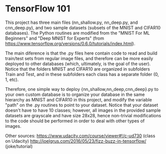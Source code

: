 # TensorFlow 101

This project has three main files (nn_shallow.py, nn_deep.py, and cnn_deep.py), and two sample datasets
(subsets of the MNIST and CIFAR10 databases). The Python routines are modified from the
"MNIST For ML Beginners" and "Deep MNIST for Experts" (from https://www.tensorflow.org/versions/0.6.0/tutorials/index.html).

The main diference is that the .py files here contain code to read and build
train/test sets from regular image files, and therefore can be more easily deployed to other databases (which,
ultimately, is the goal of the user). Notice that the folders MNIST and CIFAR10 are organized
in subfolders Train and Test, and in these subfolders each class has a separate folder (0, 1, etc).

Therefore, one simple way to deploy {nn_shallow,nn_deep,cnn_deep}.py to your own custom database is to organize
your database in the same hierarchy as MNIST and CIFAR10 in this project, and modify the variable
"path" on the .py routines to point to your dataset. Notice that your dataset doesn't have to
have 10 classes; however, all images in the provided sample datasets are grayscale and have size 28x28,
hence non-trivial modifications to the code should be performed in order to deal with other types of images.

Other sources:
https://www.udacity.com/course/viewer#!/c-ud730 (class on Udacity)
http://joelgrus.com/2016/05/23/fizz-buzz-in-tensorflow/ (joke/tutorial)